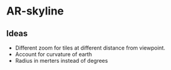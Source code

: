 # AR-skyline

## Ideas
- Different zoom for tiles at different distance from viewpoint.
- Account for curvature of  earth
- Radius in merters instead of degrees
